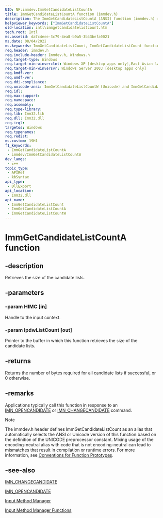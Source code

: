 ```yaml
---
UID: NF:immdev.ImmGetCandidateListCountA
title: ImmGetCandidateListCountA function (immdev.h)
description: The ImmGetCandidateListCountA (ANSI) function (immdev.h) retrieves the size of the candidate lists.
helpviewer_keywords: ["ImmGetCandidateListCountA"]
old-location: intl\immgetcandidatelistcount.htm
tech.root: Intl
ms.assetid: da7c4eee-3c79-4ea8-b9a5-3b43befa0021
ms.date: 08/04/2022
ms.keywords: ImmGetCandidateListCount, ImmGetCandidateListCount function [Internationalization for Windows Applications], ImmGetCandidateListCountA, ImmGetCandidateListCountW, _win32_ImmGetCandidateListCount, imm/ImmGetCandidateListCount, imm/ImmGetCandidateListCountA, imm/ImmGetCandidateListCountW, intl.immgetcandidatelistcount
req.header: immdev.h
req.include-header: Immdev.h, Windows.h
req.target-type: Windows
req.target-min-winverclnt: Windows XP [desktop apps only],East Asian language support installed.
req.target-min-winversvr: Windows Server 2003 [desktop apps only]
req.kmdf-ver: 
req.umdf-ver: 
req.ddi-compliance: 
req.unicode-ansi: ImmGetCandidateListCountW (Unicode) and ImmGetCandidateListCountA (ANSI)
req.idl: 
req.max-support: 
req.namespace: 
req.assembly: 
req.type-library: 
req.lib: Imm32.lib
req.dll: Imm32.dll
req.irql: 
targetos: Windows
req.typenames: 
req.redist: 
ms.custom: 19H1
f1_keywords:
 - ImmGetCandidateListCountA
 - immdev/ImmGetCandidateListCountA
dev_langs:
 - c++
topic_type:
 - APIRef
 - kbSyntax
api_type:
 - DllExport
api_location:
 - Imm32.dll
api_name:
 - ImmGetCandidateListCount
 - ImmGetCandidateListCountA
 - ImmGetCandidateListCountW
---
```


# ImmGetCandidateListCountA function


## -description

Retrieves the size of the candidate lists.

## -parameters

### -param HIMC [in]

Handle to the input context.

### -param lpdwListCount [out]

Pointer to the buffer in which this function retrieves the size of the candidate lists.

## -returns

Returns the number of bytes required for all candidate lists if successful, or 0 otherwise.

## -remarks

Applications typically call this function in response to an <a href="/windows/desktop/Intl/imn-opencandidate">IMN_OPENCANDIDATE</a> or <a href="/windows/desktop/Intl/imn-changecandidate">IMN_CHANGECANDIDATE</a> command.





> [!NOTE]
> The immdev.h header defines ImmGetCandidateListCount as an alias that automatically selects the ANSI or Unicode version of this function based on the definition of the UNICODE preprocessor constant. Mixing usage of the encoding-neutral alias with code that is not encoding-neutral can lead to mismatches that result in compilation or runtime errors. For more information, see [Conventions for Function Prototypes](/windows/win32/intl/conventions-for-function-prototypes).

## -see-also

<a href="/windows/desktop/Intl/imn-changecandidate">IMN_CHANGECANDIDATE</a>



<a href="/windows/desktop/Intl/imn-opencandidate">IMN_OPENCANDIDATE</a>



<a href="/windows/desktop/Intl/input-method-manager">Input Method Manager</a>



<a href="/windows/desktop/Intl/input-method-manager-functions">Input Method Manager Functions</a>
